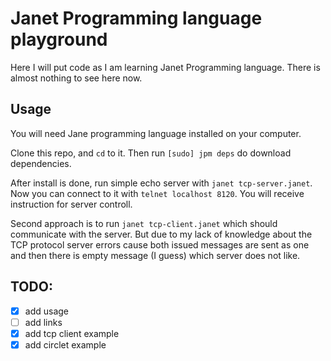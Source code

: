 # Janet Programming language playground

Here I will put code as I am learning Janet Programming language. There is 
almost nothing to see here now.

## Usage

You will need Jane programming language installed on your computer.

Clone this repo, and `cd` to it. Then run `[sudo] jpm deps` do download 
dependencies.

After install is done, run simple echo server with `janet tcp-server.janet`.
Now you can connect to it with `telnet localhost 8120`. You will receive
instruction for server controll.

Second approach is to run `janet tcp-client.janet` which should communicate with
the server. But due to my lack of knowledge about the TCP protocol server errors
cause both issued messages are sent as one and then there is empty message 
(I guess) which server does not like.

## TODO:
- [x] add usage
- [ ] add links
- [x] add tcp client example
- [x] add circlet example
